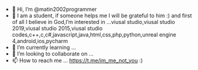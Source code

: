 - 👋 Hi, I’m @matin2002programmer
- 👀 I am a student, if someone helps me I will be grateful to him :) and first of all I believe in God,I’m interested in ...viusal studio,viusal studio 2019,viusal studio 2015,viusal studio codes,c++,c,c#,javascript,java,html,css,php,python,unreal engine 4,android,ios,pycharm
- 🌱 I’m currently learning ...
- 💞️ I’m looking to collaborate on ...
- 📫 How to reach me ...  https://t.me/im_me_not_you   :)

<!---
matin2002programmer/matin2002programmer is a ✨ special ✨ repository because its `README.md` (this file) appears on your GitHub profile.
You can click the Preview link to take a look at your changes.
--->
